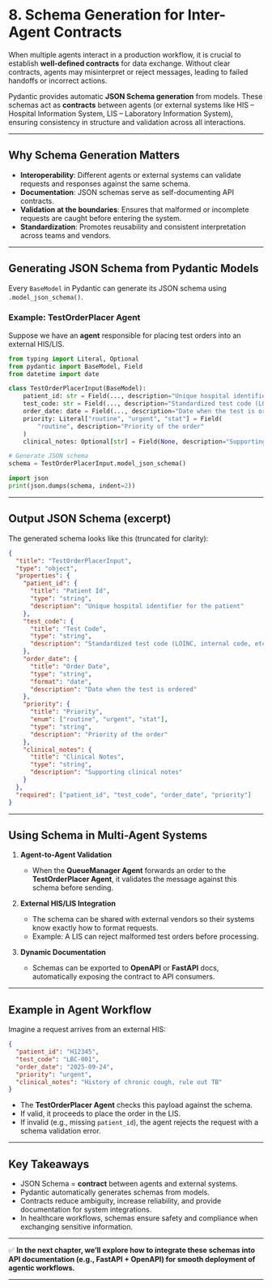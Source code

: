 # 8. Schema Generation for Inter-Agent Contracts

When multiple agents interact in a production workflow, it is crucial to establish **well-defined contracts** for data exchange. Without clear contracts, agents may misinterpret or reject messages, leading to failed handoffs or incorrect actions.

Pydantic provides automatic **JSON Schema generation** from models. These schemas act as **contracts** between agents (or external systems like HIS – Hospital Information System, LIS – Laboratory Information System), ensuring consistency in structure and validation across all interactions.

---

## Why Schema Generation Matters

* **Interoperability**: Different agents or external systems can validate requests and responses against the same schema.
* **Documentation**: JSON schemas serve as self-documenting API contracts.
* **Validation at the boundaries**: Ensures that malformed or incomplete requests are caught before entering the system.
* **Standardization**: Promotes reusability and consistent interpretation across teams and vendors.

---

## Generating JSON Schema from Pydantic Models

Every `BaseModel` in Pydantic can generate its JSON schema using `.model_json_schema()`.

### Example: TestOrderPlacer Agent

Suppose we have an **agent** responsible for placing test orders into an external HIS/LIS.

```python
from typing import Literal, Optional
from pydantic import BaseModel, Field
from datetime import date

class TestOrderPlacerInput(BaseModel):
    patient_id: str = Field(..., description="Unique hospital identifier for the patient")
    test_code: str = Field(..., description="Standardized test code (LOINC, internal code, etc.)")
    order_date: date = Field(..., description="Date when the test is ordered")
    priority: Literal["routine", "urgent", "stat"] = Field(
        "routine", description="Priority of the order"
    )
    clinical_notes: Optional[str] = Field(None, description="Supporting clinical notes")

# Generate JSON schema
schema = TestOrderPlacerInput.model_json_schema()

import json
print(json.dumps(schema, indent=2))
```

---

## Output JSON Schema (excerpt)

The generated schema looks like this (truncated for clarity):

```json
{
  "title": "TestOrderPlacerInput",
  "type": "object",
  "properties": {
    "patient_id": {
      "title": "Patient Id",
      "type": "string",
      "description": "Unique hospital identifier for the patient"
    },
    "test_code": {
      "title": "Test Code",
      "type": "string",
      "description": "Standardized test code (LOINC, internal code, etc.)"
    },
    "order_date": {
      "title": "Order Date",
      "type": "string",
      "format": "date",
      "description": "Date when the test is ordered"
    },
    "priority": {
      "title": "Priority",
      "enum": ["routine", "urgent", "stat"],
      "type": "string",
      "description": "Priority of the order"
    },
    "clinical_notes": {
      "title": "Clinical Notes",
      "type": "string",
      "description": "Supporting clinical notes"
    }
  },
  "required": ["patient_id", "test_code", "order_date", "priority"]
}
```

---

## Using Schema in Multi-Agent Systems

1. **Agent-to-Agent Validation**

   * When the **QueueManager Agent** forwards an order to the **TestOrderPlacer Agent**, it validates the message against this schema before sending.

2. **External HIS/LIS Integration**

   * The schema can be shared with external vendors so their systems know exactly how to format requests.
   * Example: A LIS can reject malformed test orders before processing.

3. **Dynamic Documentation**

   * Schemas can be exported to **OpenAPI** or **FastAPI** docs, automatically exposing the contract to API consumers.

---

## Example in Agent Workflow

Imagine a request arrives from an external HIS:

```json
{
  "patient_id": "H12345",
  "test_code": "LBC-001",
  "order_date": "2025-09-24",
  "priority": "urgent",
  "clinical_notes": "History of chronic cough, rule out TB"
}
```

* The **TestOrderPlacer Agent** checks this payload against the schema.
* If valid, it proceeds to place the order in the LIS.
* If invalid (e.g., missing `patient_id`), the agent rejects the request with a schema validation error.

---

## Key Takeaways

* JSON Schema = **contract** between agents and external systems.
* Pydantic automatically generates schemas from models.
* Contracts reduce ambiguity, increase reliability, and provide documentation for system integrations.
* In healthcare workflows, schemas ensure safety and compliance when exchanging sensitive information.

---

✅ **In the next chapter, we’ll explore how to integrate these schemas into API documentation (e.g., FastAPI + OpenAPI) for smooth deployment of agentic workflows.**

---
